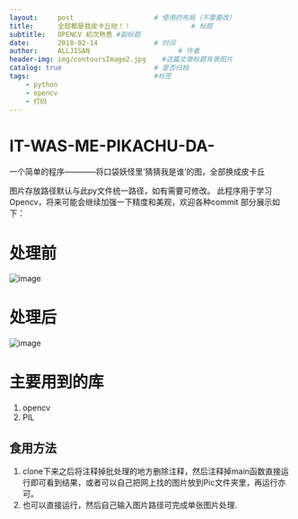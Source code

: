 ```yaml
---
layout:     post                    # 使用的布局（不需要改）
title:      全部都是我皮卡丘哒！！               # 标题 
subtitle:   OPENCV 初次熟悉 #副标题
date:       2018-02-14              # 时间
author:     ALLJISAN                      # 作者
header-img: img/contoursImage2.jpg    #这篇文章标题背景图片
catalog: true                       # 是否归档
tags:                               #标签
    - python 
    - opencv 
    - 打码
---
```


# IT-WAS-ME-PIKACHU-DA-
一个简单的程序————将口袋妖怪里‘猜猜我是谁’的图，全部换成皮卡丘
 
图片存放路径默认与此py文件统一路径，如有需要可修改。
此程序用于学习Opencv，将来可能会继续加强一下精度和美观，欢迎各种commit
部分展示如下：


# 处理前
![image](https://github.com/ALLJISAN/ALLJISAN.github.io/tree/master/img/2.jpeg)

# 处理后
![image](https://github.com/ALLJISAN/ALLJISAN.github.io/tree/master/img/contoursImage2.jpg)

# 主要用到的库
1. opencv
2. PIL   

## 食用方法
1. clone下来之后将注释掉批处理的地方删除注释，然后注释掉main函数直接运行即可看到结果，或者可以自己把网上找的图片放到Pic文件夹里，再运行亦可。
2. 也可以直接运行，然后自己输入图片路径可完成单张图片处理.
